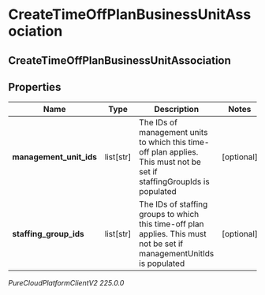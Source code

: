 # CreateTimeOffPlanBusinessUnitAssociation

## CreateTimeOffPlanBusinessUnitAssociation

## Properties

|Name | Type | Description | Notes|
|------------ | ------------- | ------------- | -------------|
| **management_unit_ids** | list[str] | The IDs of management units to which this time-off plan applies. This must not be set if staffingGroupIds is populated | [optional] |
| **staffing_group_ids** | list[str] | The IDs of staffing groups to which this time-off plan applies. This must not be set if managementUnitIds is populated | [optional] |



_PureCloudPlatformClientV2 225.0.0_
